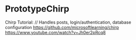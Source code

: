 # PrototypeChirp

Chirp Tutorial:
      // Handles posts, login/authentication, database configuration
        https://github.com/microsoftlearning/chirp
        https://www.youtube.com/watch?v=Jh0er2pRcq8
